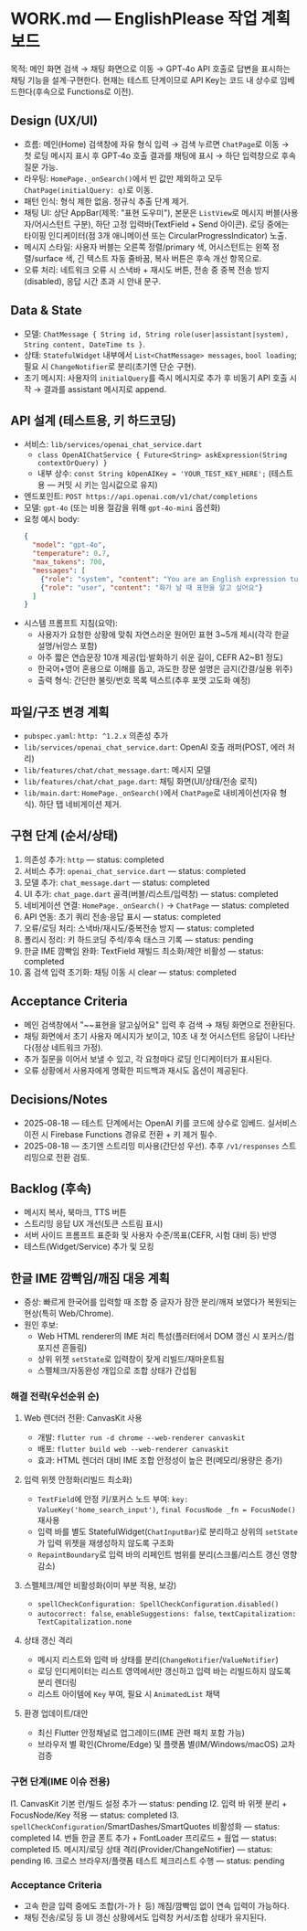 # WORK.md — EnglishPlease 작업 계획 보드

목적: 메인 화면 검색 → 채팅 화면으로 이동 → GPT‑4o API 호출로 답변을 표시하는 채팅 기능을 설계·구현한다. 현재는 테스트 단계이므로 API Key는 코드 내 상수로 임베드한다(후속으로 Functions로 이전).

## Design (UX/UI)
- 흐름: 메인(Home) 검색창에 자유 형식 입력 → 검색 누르면 `ChatPage`로 이동 → 첫 로딩 메시지 표시 후 GPT‑4o 호출 결과를 채팅에 표시 → 하단 입력창으로 후속 질문 가능.
- 라우팅: `HomePage._onSearch()`에서 빈 값만 제외하고 모두 `ChatPage(initialQuery: q)`로 이동.
- 패턴 인식: 형식 제한 없음. 정규식 추출 단계 제거.
- 채팅 UI: 상단 AppBar(제목: "표현 도우미"), 본문은 `ListView`로 메시지 버블(사용자/어시스턴트 구분), 하단 고정 입력바(TextField + Send 아이콘). 로딩 중에는 타이핑 인디케이터(점 3개 애니메이션 또는 CircularProgressIndicator) 노출.
- 메시지 스타일: 사용자 버블는 오른쪽 정렬/primary 색, 어시스턴트는 왼쪽 정렬/surface 색, 긴 텍스트 자동 줄바꿈, 복사 버튼은 후속 개선 항목으로.
- 오류 처리: 네트워크 오류 시 스낵바 + 재시도 버튼, 전송 중 중복 전송 방지(disabled), 응답 시간 초과 시 안내 문구.

## Data & State
- 모델: `ChatMessage { String id, String role(user|assistant|system), String content, DateTime ts }`.
- 상태: `StatefulWidget` 내부에서 `List<ChatMessage> messages`, `bool loading`; 필요 시 `ChangeNotifier`로 분리(초기엔 단순 구현).
- 초기 메시지: 사용자의 `initialQuery`를 즉시 메시지로 추가 후 비동기 API 호출 시작 → 결과를 assistant 메시지로 append.

## API 설계 (테스트용, 키 하드코딩)
- 서비스: `lib/services/openai_chat_service.dart`
  - `class OpenAIChatService { Future<String> askExpression(String contextOrQuery) }`
  - 내부 상수: `const String kOpenAIKey = 'YOUR_TEST_KEY_HERE';` (테스트용 — 커밋 시 키는 임시값으로 유지)
- 엔드포인트: `POST https://api.openai.com/v1/chat/completions`
- 모델: `gpt-4o` (또는 비용 절감을 위해 `gpt-4o-mini` 옵션화)
- 요청 예시 body:
  ```json
  {
    "model": "gpt-4o",
    "temperature": 0.7,
    "max_tokens": 700,
    "messages": [
      {"role": "system", "content": "You are an English expression tutor..."},
      {"role": "user", "content": "화가 날 때 표현을 알고 싶어요"}
    ]
  }
  ```
- 시스템 프롬프트 지침(요약):
  - 사용자가 요청한 상황에 맞춰 자연스러운 원어민 표현 3~5개 제시(각각 한글 설명/뉘앙스 포함)
  - 아주 짧은 연습문장 10개 제공(입·발화하기 쉬운 길이, CEFR A2~B1 정도)
  - 한국어+영어 혼용으로 이해를 돕고, 과도한 장문 설명은 금지(간결/실용 위주)
  - 출력 형식: 간단한 불릿/번호 목록 텍스트(추후 포맷 고도화 예정)

## 파일/구조 변경 계획
- `pubspec.yaml`: `http: ^1.2.x` 의존성 추가
- `lib/services/openai_chat_service.dart`: OpenAI 호출 래퍼(POST, 에러 처리)
- `lib/features/chat/chat_message.dart`: 메시지 모델
- `lib/features/chat/chat_page.dart`: 채팅 화면(UI/상태/전송 로직)
- `lib/main.dart`: `HomePage._onSearch()`에서 `ChatPage`로 내비게이션(자유 형식). 하단 탭 네비게이션 제거.

## 구현 단계 (순서/상태)
1. 의존성 추가: `http` — status: completed
2. 서비스 추가: `openai_chat_service.dart` — status: completed
3. 모델 추가: `chat_message.dart` — status: completed
4. UI 추가: `chat_page.dart` 골격(버블/리스트/입력창) — status: completed
5. 네비게이션 연결: `HomePage._onSearch()` → `ChatPage` — status: completed
6. API 연동: 초기 쿼리 전송·응답 표시 — status: completed
7. 오류/로딩 처리: 스낵바/재시도/중복전송 방지 — status: completed
8. 폴리시 정리: 키 하드코딩 주석/후속 태스크 기록 — status: pending
9. 한글 IME 깜빡임 완화: TextField 재빌드 최소화/제안 비활성 — status: completed
10. 홈 검색 입력 초기화: 채팅 이동 시 clear — status: completed

## Acceptance Criteria
- 메인 검색창에서 "~~표현을 알고싶어요" 입력 후 검색 → 채팅 화면으로 전환된다.
- 채팅 화면에서 초기 사용자 메시지가 보이고, 10초 내 첫 어시스턴트 응답이 나타난다(정상 네트워크 가정).
- 추가 질문을 이어서 보낼 수 있고, 각 요청마다 로딩 인디케이터가 표시된다.
- 오류 상황에서 사용자에게 명확한 피드백과 재시도 옵션이 제공된다.

## Decisions/Notes
- 2025-08-18 — 테스트 단계에서는 OpenAI 키를 코드에 상수로 임베드. 실서비스 이전 시 Firebase Functions 경유로 전환 + 키 제거 필수.
- 2025-08-18 — 초기엔 스트리밍 미사용(간단성 우선). 추후 `/v1/responses` 스트리밍으로 전환 검토.

## Backlog (후속)
- 메시지 복사, 북마크, TTS 버튼
- 스트리밍 응답 UX 개선(토큰 스트림 표시)
- 서버 사이드 프롬프트 표준화 및 사용자 수준/목표(CEFR, 시험 대비 등) 반영
- 테스트(Widget/Service) 추가 및 모킹

## 한글 IME 깜빡임/깨짐 대응 계획
- 증상: 빠르게 한국어를 입력할 때 조합 중 글자가 잠깐 분리/깨져 보였다가 복원되는 현상(특히 Web/Chrome).
- 원인 후보:
  - Web HTML renderer의 IME 처리 특성(플러터에서 DOM 갱신 시 포커스/컴포지션 흔들림)
  - 상위 위젯 `setState`로 입력창이 잦게 리빌드/재마운트됨
  - 스펠체크/자동완성 개입으로 조합 상태가 간섭됨

### 해결 전략(우선순위 순)
1) Web 렌더러 전환: CanvasKit 사용
   - 개발: `flutter run -d chrome --web-renderer canvaskit`
   - 배포: `flutter build web --web-renderer canvaskit`
   - 효과: HTML 렌더러 대비 IME 조합 안정성이 높은 편(메모리/용량은 증가)

2) 입력 위젯 안정화(리빌드 최소화)
   - `TextField`에 안정 키/포커스 노드 부여: `key: ValueKey('home_search_input')`, `final FocusNode _fn = FocusNode()` 재사용
   - 입력 바를 별도 StatefulWidget(`ChatInputBar`)로 분리하고 상위의 `setState`가 입력 위젯을 재생성하지 않도록 구조화
   - `RepaintBoundary`로 입력 바의 리페인트 범위를 분리(스크롤/리스트 갱신 영향 감소)

3) 스펠체크/제안 비활성화(이미 부분 적용, 보강)
   - `spellCheckConfiguration: SpellCheckConfiguration.disabled()`
   - `autocorrect: false`, `enableSuggestions: false`, `textCapitalization: TextCapitalization.none`

4) 상태 갱신 격리
   - 메시지 리스트와 입력 바 상태를 분리(`ChangeNotifier`/`ValueNotifier`)
   - 로딩 인디케이터는 리스트 영역에서만 갱신하고 입력 바는 리빌드하지 않도록 분리 렌더링
   - 리스트 아이템에 `Key` 부여, 필요 시 `AnimatedList` 채택

5) 환경 업데이트/대안
   - 최신 Flutter 안정채널로 업그레이드(IME 관련 패치 포함 가능)
   - 브라우저 별 확인(Chrome/Edge) 및 플랫폼 별(IM/Windows/macOS) 교차 검증

### 구현 단계(IME 이슈 전용)
I1. CanvasKit 기본 런/빌드 설정 추가 — status: pending
I2. 입력 바 위젯 분리 + FocusNode/Key 적용 — status: completed
I3. `spellCheckConfiguration`/SmartDashes/SmartQuotes 비활성화 — status: completed
I4. 번들 한글 폰트 추가 + FontLoader 프리로드 + 웜업 — status: completed
I5. 메시지/로딩 상태 격리(Provider/ChangeNotifier) — status: pending
I6. 크로스 브라우저/플랫폼 테스트 체크리스트 수행 — status: pending

### Acceptance Criteria
- 고속 한글 입력 중에도 조합(가-가ㅏ 등) 깨짐/깜빡임 없이 연속 입력이 가능하다.
- 채팅 전송/로딩 등 UI 갱신 상황에서도 입력창 커서/조합 상태가 유지된다.
